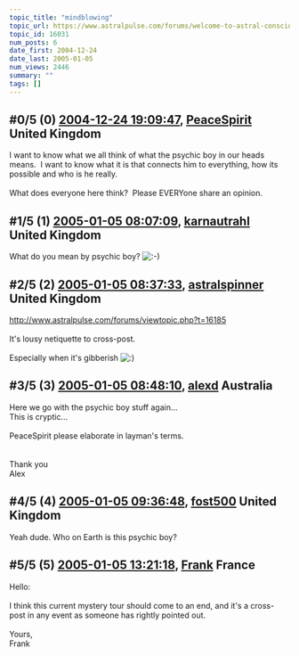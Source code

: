 ```yaml
---
topic_title: "mindblowing"
topic_url: https://www.astralpulse.com/forums/welcome-to-astral-consciousness!/mindblowing
topic_id: 16031
num_posts: 6
date_first: 2004-12-24
date_last: 2005-01-05
num_views: 2446
summary: ""
tags: []
---
```


## \#0/5 (0) [2004-12-24 19:09:47](https://www.astralpulse.com/forums/index.php?msg=139583), [PeaceSpirit](https://www.astralpulse.com/forums/profile/?u=892) United Kingdom ##
<section>
I want to know what we all think of what the psychic boy in our heads means.  I want to know what it is that connects him to everything, how its possible and who is he really.
<br>
<br>
What does everyone here think?  Please EVERYone share an opinion.
</section>

## \#1/5 (1) [2005-01-05 08:07:09](https://www.astralpulse.com/forums/index.php?msg=141254), [karnautrahl](https://www.astralpulse.com/forums/profile/?u=5663) United Kingdom ##
<section>
What do you mean by psychic boy?
<img alt=":-)" class="smiley" src="https://www.astralpulse.com/forums/Smileys/fugue/smiley.png" title="Smiley"/>
</section>

## \#2/5 (2) [2005-01-05 08:37:33](https://www.astralpulse.com/forums/index.php?msg=141264), [astralspinner](https://www.astralpulse.com/forums/profile/?u=888) United Kingdom ##
<section>
<a class="bbc_link" href="http://www.astralpulse.com/forums/viewtopic.php?t=16185" rel="noopener" target="_blank">
 http://www.astralpulse.com/forums/viewtopic.php?t=16185
</a>
<br>
<br>
It's lousy netiquette to cross-post.
<br>
<br>
Especially when it's gibberish
<img alt=":)" class="smiley" src="https://www.astralpulse.com/forums/Smileys/fugue/smiley.png" title="Smiley"/>
</section>

## \#3/5 (3) [2005-01-05 08:48:10](https://www.astralpulse.com/forums/index.php?msg=141271), [alexd](https://www.astralpulse.com/forums/profile/?u=4455) Australia ##
<section>
Here we go with the psychic boy stuff again...
<br>
This is cryptic...
<br>
<br>
PeaceSpirit please elaborate in layman's terms.
<br>
<br>
<br>
Thank you
<br>
Alex
</section>

## \#4/5 (4) [2005-01-05 09:36:48](https://www.astralpulse.com/forums/index.php?msg=141285), [fost500](https://www.astralpulse.com/forums/profile/?u=6764) United Kingdom ##
<section>
Yeah dude. Who on Earth is this psychic boy?
</section>

## \#5/5 (5) [2005-01-05 13:21:18](https://www.astralpulse.com/forums/index.php?msg=141307), [Frank](https://www.astralpulse.com/forums/profile/?u=359) France ##
<section>
Hello:
<br>
<br>
I think this current mystery tour should come to an end, and it's a cross-post in any event as someone has rightly pointed out.
<br>
<br>
Yours,
<br>
Frank
</section>
